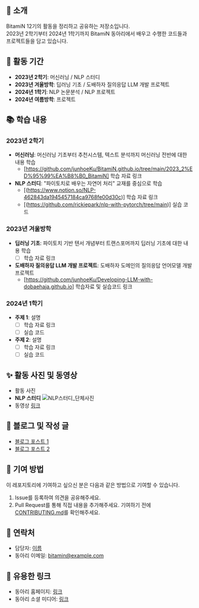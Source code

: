 ## 📌 소개
BitamiN 12기의 활동을 정리하고 공유하는 저장소입니다. \
2023년 2학기부터 2024년 1학기까지 BitamiN 동아리에서 배우고 수행한 코드들과 프로젝트들을 담고 있습니다.

## 📅 활동 기간
- **2023년 2학기**: 머신러닝 / NLP 스터디
- **2023년 겨울방학**: 딥러닝 기초 / 도배하자 질의응답 LLM 개발 프로젝트
- **2024년 1학기**: NLP 논문분석 / NLP 프로젝트
- **2024년 여름방학**: 프로젝트

## 📚 학습 내용
### 2023년 2학기
- **머신러닝**: 머신러닝 기초부터 추천시스템, 텍스트 분석까지 머신러닝 전반에 대한 내용 학습
  - [https://github.com/junhoeKu/BitamiN.github.io/tree/main/2023_2%ED%95%99%EA%B8%B0_BitamiN] 학습 자료 링크
- **NLP 스터디**: "파이토치로 배우는 자연어 처리" 교재를 중심으로 학습
  - [(https://www.notion.so/NLP-462843da1945457184ca9768fe00d30c)] 학습 자료 링크
  - [(https://github.com/rickiepark/nlp-with-pytorch/tree/main)] 실습 코드

### 2023년 겨울방학
- **딥러닝 기초**: 파이토치 기반 텐서 개념부터 트랜스포머까지 딥러닝 기초에 대한 내용 학습
  - [ ] 학습 자료 링크
- **도배하자 질의응답 LLM 개발 프로젝트**: 도배하자 도메인의 질의응답 언어모델 개발 프로젝트
  - [https://github.com/junhoeKu/Developing-LLM-with-dobaehaja.github.io] 학습자료 및 실습코드 링크

### 2024년 1학기
- **주제 1**: 설명
  - [ ] 학습 자료 링크
  - [ ] 실습 코드
- **주제 2**: 설명
  - [ ] 학습 자료 링크
  - [ ] 실습 코드

## ✨ 활동 사진 및 동영상
- 활동 사진
- **NLP 스터디**
![NLP스터디_단체사진](https://github.com/junhoeKu/BitamiN.github.io/assets/144355794/f1eb771e-d7bf-4013-8bbf-740fec0c277e)
- 동영상 [링크](#)

## 📝 블로그 및 작성 글
- [블로그 포스트 1](#)
- [블로그 포스트 2](#)

## 🤝 기여 방법
이 레포지토리에 기여하고 싶으신 분은 다음과 같은 방법으로 기여할 수 있습니다.
1. Issue를 등록하여 의견을 공유해주세요.
2. Pull Request를 통해 직접 내용을 추가해주세요. 기여하기 전에 [CONTRIBUTING.md](CONTRIBUTING.md)를 확인해주세요.

## 📩 연락처
- 담당자: [이름](메일주소)
- 동아리 이메일: bitamin@example.com

## 🔗 유용한 링크
- 동아리 홈페이지: [링크](#)
- 동아리 소셜 미디어: [링크](#)

